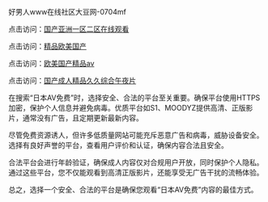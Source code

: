 好男人www在线社区大豆网-0704mf

点击访问：<a href="https://fdhf-454.pages.dev/">国产亚洲一区二区在线观看</a>

点击访问：<a href="https://bered.pages.dev/">精品欧美国产</a>

点击访问：<a href="https://rtj-3zo.pages.dev/">欧美国产精品aⅴ</a>

点击访问：<a href="https://vassv.pages.dev/">国产成人精品久久综合午夜片</a>


在搜索“日本AV免费”时，选择安全、合法的平台至关重要。确保平台使用HTTPS加密，保护个人信息并避免病毒。优质平台如S1、MOODYZ提供高清、正版影片，通常没有广告，且定期更新最新内容。

尽管免费资源诱人，但许多低质量网站可能充斥恶意广告和病毒，威胁设备安全。选择有良好声誉的平台，查看用户评价和认证，确保内容合法且安全。

合法平台会进行年龄验证，确保成人内容仅对合规用户开放，同时保护个人隐私。通过这些平台，您不仅能观看到高清正版影片，还能享受无广告干扰的流畅体验。

总之，选择一个安全、合法的平台是确保您观看“日本AV免费”内容的最佳方式。

<span style="display:none;">[Canonical link](）</span>
